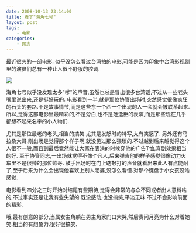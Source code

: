 ```yaml
---
date: 2008-10-13 23:14:00
title: 看了"海角七号"
layout: post
tags:
    - 电影
categories:
    - 网志
---
```

最近很火的一部电影.
似乎没怎么看过台湾拍的电影,可能是因为印象中台湾影视剧里的演员们总有一种让人很不舒服的腔调.

![](http://pic.ztpala.com/wp-content/uploads/2008/10/capeno7.jpg)

海角七号似乎没发现太多"嗲"的声音,虽然也总是冒出很多台湾话,不过从一些老头嘴里说出来,还是挺好玩的.
电影看到一半,就是那位协管出场时,突然感觉很像疯狂的石头的套路.不是故事情节,而是这些东一个西一个出现的人一会就会被联系起来.
所以,觉得这部电影里最精彩的,不是旁白,也不是范逸臣的表演,而是那些现在几乎都想不起来名字的小人物们.

尤其是那位最老的老头,相当的搞笑.尤其是发怒时的特写,太有笑感了.
另外还有马拉桑大哥,刚出场是觉得那个样子啊,就没见过那么猥琐的.不过越到后来越觉得这个人很不一般,而且到最后竟然能让大家在表演的时候穿他的广告T恤,喜剧效果相当的好.
至于协管同志,一出场就觉得不像个凡人,后来弹吉他的样子感觉很像动力火车里不是很帅的那位帅哥.
鼓手出场时在门上瞎敲打的声音就看出来此人有点能耐了,至于后来为什么会出现他喜欢上别人老婆,没怎么看懂.对那个键盘手小女孩没啥感觉.

电影看到四分之三时开始对结尾有些期待,觉得会非常的与众不同或者出人意料啥的,不过事实还是让我有些失望的.既没感动,也没搞笑,平淡无味.不过不会影响前面的精彩.

哦,最有创意的部分,当属女主角躺在男主角家门口大哭,然后责问月亮为什么对着她笑.相当的有想象力.很好很搞笑.
